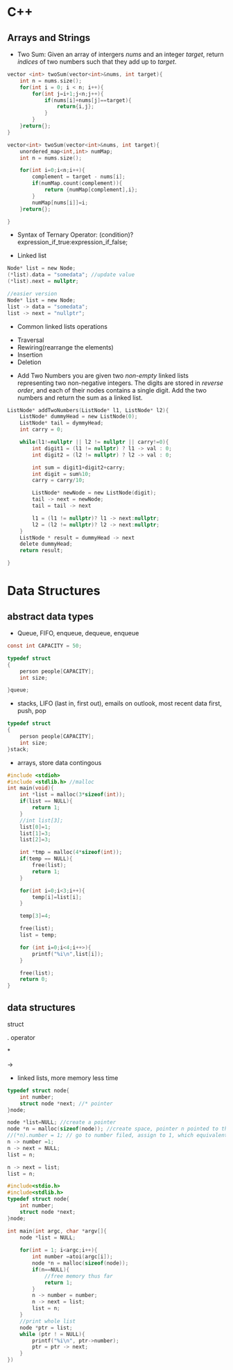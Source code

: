 # C++ 

## Arrays and Strings
* Two Sum: Given an array of intergers *nums* and an integer *target*, return *indices* of two numbers such that they add up to *target*.

```c
vector <int> twoSum(vector<int>&nums, int target){
    int n = nums.size();
    for(int i = 0; i < n; i++){
        for(int j=i+1;j<n;j++){
            if(nums[i]+nums[j]==target){
                return{i,j};
            }
        }
    }return{};
}
```

```c
vector<int> twoSum(vector<int>&nums, int target){
    unordered_map<int,int> numMap;
    int n = nums.size();

    for(int i=0;i<n;i++){
        complement = target - nums[i];
        if(numMap.count(complement)){
            return {numMap[complement],i};
        }
        numMap[nums[i]]=i;
    }return{};

}
```

* Syntax of Ternary Operator:
(condition)? expression_if_true:expression_if_false;

* Linked list
```c
Node* list = new Node;
(*list).data = "somedata"; //update value
(*list).next = nullptr;

//easier version
Node* list = new Node;
list -> data = "somedata"; 
list -> next = "nullptr";
```

* Common linked lists operations
 - Traversal
 - Rewiring(rearrange the elements)
 - Insertion
 - Deletion

* Add Two Numbers
you are given two *non-empty* linked lists representing two non-negative integers. The digits are stored in *reverse order*, and each of their nodes contains a single digit. Add the two numbers and return the sum as a linked list.

```c
ListNode* addTwoNumbers(ListNode* l1, ListNode* l2){
    ListNode* dummyHead = new ListNode(0);
    ListNode* tail = dymmyHead;
    int carry = 0;

    while(l1!=nullptr || l2 != nullptr || carry!=0){
        int digit1 = (l1 != nullptr) ? l1 -> val : 0;
        int digit2 = (l2 != nullptr) ? l2 -> val : 0;

        int sum = digit1+digit2+carry;
        int digit = sum%10;
        carry = carry/10;

        ListNode* newNode = new ListNode(digit);
        tail -> next = newNode;
        tail = tail -> next

        l1 = (l1 != nullptr)? l1 -> next:nullptr;
        l2 = (l2 != nullptr)? l2 -> next:nullptr;
    }
    ListNode * result = dummyHead -> next
    delete dummyHead;
    return result;

}
```

# Data Structures

## abstract data types
* Queue, FIFO, enqueue, dequeue, enqueue
```c
const int CAPACITY = 50;

typedef struct
{
    person people[CAPACITY];
    int size;

}queue;
```

* stacks, LIFO (last in, first out), emails on outlook, most recent data first, push, pop

```c
typedef struct
{
    person people[CAPACITY];
    int size;
}stack;
```
 
* arrays, store data contingous

```c
#include <stdioh>
#include <stdlib.h> //malloc
int main(void){
    int *list = malloc(3*sizeof(int));
    if(list == NULL){
        return 1;
    }
    //int list[3];
    list[0]=1;
    list[1]=3;
    list[2]=3;

    int *tmp = malloc(4*sizeof(int));
    if(temp == NULL){
        free(list);
        return 1;
    }

    for(int i=0;i<3;i++){
        temp[i]=list[i];
    }

    temp[3]=4;

    free(list);
    list = temp;

    for (int i=0;i<4;i++>){
        printf("%i\n",list[i]);
    }

    free(list);
    return 0;
}
```

## data structures

struct

$.$ operator

$*$  

->

* linked lists, more memory less time

```c
typedef struct node{
    int number;
    struct node *next; //* pointer
}node;
```

```c
node *list=NULL; //create a pointer
node *n = malloc(sizeof(node)); //create space, pointer n pointed to this space
//(*n).number = 1; // go to number filed, assign to 1, which equivalent to:
n -> number =1;
n -> next = NULL;
list = n;

n -> next = list;
list = n;
```
```c
#include<stdio.h>
#include<stdlib.h>
typedef struct node{
    int number;
    struct node *next;
}node;

int main(int argc, char *argv[]{
    node *list = NULL;
    
    for(int = 1; i<argc;i++){
        int number =atoi(argc[i]);
        node *n = malloc(sizeof(node));
        if(n==NULL){
            //free memory thus far
            return 1;
        }
        n -> number = number;
        n -> next = list;
        list = n;
    }
    //print whole list
    node *ptr = list;
    while (ptr ! = NULL){
        printf("%i\n", ptr->number);
        ptr = ptr -> next;
    }
})
```





